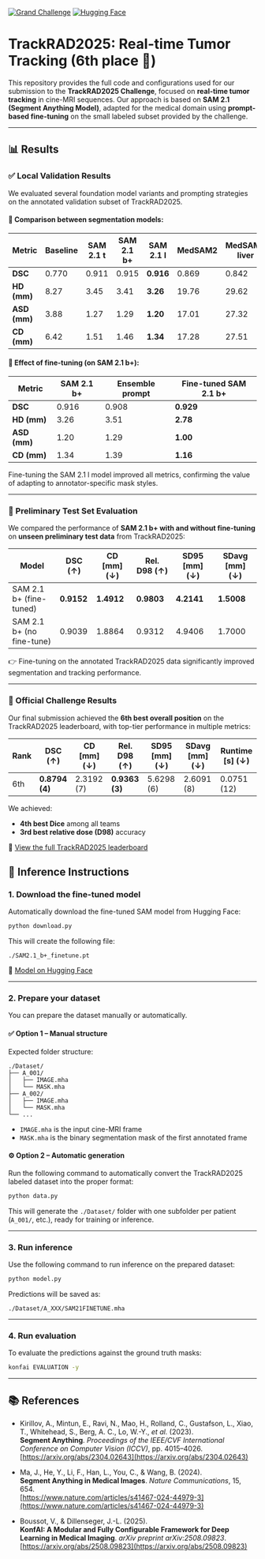 [![Grand Challenge](https://img.shields.io/badge/Grand%20Challenge-TrackRad_2025-blue)](https://trackrad2025.grand-challenge.org/) [![Hugging Face](https://img.shields.io/badge/🤗%20Hugging%20Face-TrackRAD_2025-orange)](https://huggingface.co/VBoussot/Trackrad2025)

# TrackRAD2025: Real-time Tumor Tracking (6th place 🏅)

This repository provides the full code and configurations used for our submission to the **TrackRAD2025 Challenge**, focused on **real-time tumor tracking** in cine-MRI sequences.
Our approach is based on **SAM 2.1 (Segment Anything Model)**, adapted for the medical domain using **prompt-based fine-tuning** on the small labeled subset provided by the challenge.

---

## 📊 Results

### ✅ Local Validation Results

We evaluated several foundation model variants and prompting strategies on the annotated validation subset of TrackRAD2025.

#### 📌 Comparison between segmentation models:

| Metric         | Baseline | SAM 2.1 t | SAM 2.1 b+ | SAM 2.1 l | MedSAM2 | MedSAM2 liver | 
|----------------|----------|-----------|------------|-----------|---------|----------------|
| **DSC**        | 0.770    | 0.911     | 0.915      | **0.916** | 0.869   | 0.842          |
| **HD (mm)**    | 8.27     | 3.45      | 3.41       | **3.26**  | 19.76   | 29.62          |
| **ASD (mm)**   | 3.88     | 1.27      | 1.29       | **1.20**  | 17.01   | 27.32          |
| **CD (mm)**    | 6.42     | 1.51      | 1.46       | **1.34**  | 17.28   | 27.51          |

#### 📌 Effect of fine-tuning (on SAM 2.1 b+):

| Metric         | SAM 2.1 b+ | Ensemble prompt | Fine-tuned SAM 2.1 b+ |
|----------------|-----------|------------------|------------------------|
| **DSC**        | 0.916     | 0.908            | **0.929**              |
| **HD (mm)**    | 3.26      | 3.51             | **2.78**               |
| **ASD (mm)**   | 1.20      | 1.29             | **1.00**               |
| **CD (mm)**    | 1.34      | 1.39             | **1.16**               |

Fine-tuning the SAM 2.1 l model improved all metrics, confirming the value of adapting to annotator-specific mask styles.

---

### 🔬 Preliminary Test Set Evaluation

We compared the performance of **SAM 2.1 b+ with and without fine-tuning** on **unseen preliminary test data** from TrackRAD2025:

| Model                   | DSC (↑)        | CD [mm] (↓) | Rel. D98 (↑)   | SD95 [mm] (↓) | SDavg [mm] (↓) |
|-------------------------|----------------|-------------|----------------|----------------|----------------|
| SAM 2.1 b+ (fine-tuned) | **0.9152**| **1.4912**  | **0.9803**  | **4.2141**      | **1.5008**      |
| SAM 2.1 b+ (no fine-tune)| 0.9039     | 1.8864      | 0.9312      | 4.9406      | 1.7000      |

👉 Fine-tuning on the annotated TrackRAD2025 data significantly improved segmentation and tracking performance.

---

### 🏁 Official Challenge Results

Our final submission achieved the **6th best overall position** on the TrackRAD2025 leaderboard, with top-tier performance in multiple metrics:

| Rank | DSC (↑)      | CD [mm] (↓) | Rel. D98 (↑) | SD95 [mm] (↓) | SDavg [mm] (↓) | Runtime [s] (↓) |
|------|--------------|-------------|--------------|----------------|----------------|-----------------|
| 6th  | **0.8794 (4)** | 2.3192 (7)  | **0.9363 (3)** | 5.6298 (6)     | 2.6091 (8)     | 0.0751 (12)     |

We achieved:
- **4th best Dice** among all teams
- **3rd best relative dose (D98)** accuracy

🔗 [View the full TrackRAD2025 leaderboard](https://trackrad2025.grand-challenge.org/evaluation/final-testing/leaderboard/)

## 🚀 Inference Instructions

### 1. Download the fine-tuned model

Automatically download the fine-tuned SAM model from Hugging Face:

```bash
python download.py
```

This will create the following file:

```
./SAM2.1_b+_finetune.pt
```

🔗 [Model on Hugging Face](https://huggingface.co/VBoussot/Trackrad2025)

---

### 2. Prepare your dataset

You can prepare the dataset manually or automatically.

#### ✅ Option 1 – Manual structure

Expected folder structure:

```
./Dataset/
├── A_001/
│   ├── IMAGE.mha
│   └── MASK.mha
├── A_002/
│   ├── IMAGE.mha
│   └── MASK.mha
└── ...
```

- `IMAGE.mha` is the input cine-MRI frame  
- `MASK.mha` is the binary segmentation mask of the first annotated frame

#### ⚙️ Option 2 – Automatic generation

Run the following command to automatically convert the TrackRAD2025 labeled dataset into the proper format:

```bash
python data.py
```

This will generate the `./Dataset/` folder with one subfolder per patient (`A_001/`, etc.), ready for training or inference.

---

### 3. Run inference

Use the following command to run inference on the prepared dataset:

```bash
python model.py
```

Predictions will be saved as:

```
./Dataset/A_XXX/SAM21FINETUNE.mha
```

---

### 4. Run evaluation

To evaluate the predictions against the ground truth masks:

```bash
konfai EVALUATION -y
```

---

## 📚 References

- Kirillov, A., Mintun, E., Ravi, N., Mao, H., Rolland, C., Gustafson, L., Xiao, T., Whitehead, S., Berg, A. C., Lo, W.-Y., *et al.* (2023).  
  **Segment Anything**. *Proceedings of the IEEE/CVF International Conference on Computer Vision (ICCV)*, pp. 4015–4026.  
  [https://arxiv.org/abs/2304.02643](https://arxiv.org/abs/2304.02643)

- Ma, J., He, Y., Li, F., Han, L., You, C., & Wang, B. (2024).  
  **Segment Anything in Medical Images**. *Nature Communications*, 15, 654.  
  [https://www.nature.com/articles/s41467-024-44979-3](https://www.nature.com/articles/s41467-024-44979-3)

- Boussot, V., & Dillenseger, J.-L. (2025).  
  **KonfAI: A Modular and Fully Configurable Framework for Deep Learning in Medical Imaging**. *arXiv preprint arXiv:2508.09823*.  
  [https://arxiv.org/abs/2508.09823](https://arxiv.org/abs/2508.09823)


